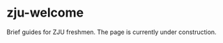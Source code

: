 # zju-welcome

Brief guides for ZJU freshmen. The page is currently under construction.

<!-- ## Star History

[![Star History Chart](https://api.star-history.com/svg?repos=mini-full/zju-welcome&type=Timeline)](https://star-history.com/#mini-full/zju-welcome&Timeline) -->
